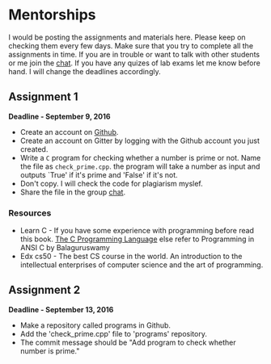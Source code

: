 # Mentorships

I would be posting the assignments and materials here. Please keep on checking them every few days. Make sure that you try to complete all the assignments in time. If you are in trouble or want to talk with other students or me join the [chat](https://gitter.im/hackerkid/mentorships). If you have any quizes of lab exams let me know before hand. I will change the deadlines accordingly. 

## Assignment 1
**Deadline - September 9, 2016**

* Create an account on [Github](https://github.com). 
* Create an account on Gitter by logging with the Github account you just created. 
* Write a `C` program for checking whether a number is prime or not. Name the file as `check_prime.cpp`. the program will take a number  as input and outputs `True' if it's prime and 'False' if it's not.
* Don't copy. I will check the code for plagiarism myslef. 
* Share the file in the group [chat](https://gitter.im/hackerkid/mentorships).

### Resources

* Learn C -  If you have some experience with programming before read this book. [The C Programming Language](http://www.ime.usp.br/~pf/Kernighan-Ritchie/C-Programming-Ebook.pdf) else refer to Programming in ANSI C by Balaguruswamy
* Edx cs50 - The best CS course in the world. An introduction to the intellectual enterprises of computer science and the art of programming.

## Assignment 2
**Deadline - September 13, 2016**

* Make a repository called programs in Github.
* Add the 'check_prime.cpp' file to 'programs' repository.
* The commit message should be "Add program to check whether number is prime."
